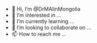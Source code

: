 - 👋 Hi, I’m @DrMAIinMongolia
- 👀 I’m interested in ...
- 🌱 I’m currently learning ...
- 💞️ I’m looking to collaborate on ...
- 📫 How to reach me ...

<!---
DrMAIinMongolia/DrMAIinMongolia is a ✨ special ✨ repository because its `README.md` (this file) appears on your GitHub profile.
You can click the Preview link to take a look at your changes.
--->
